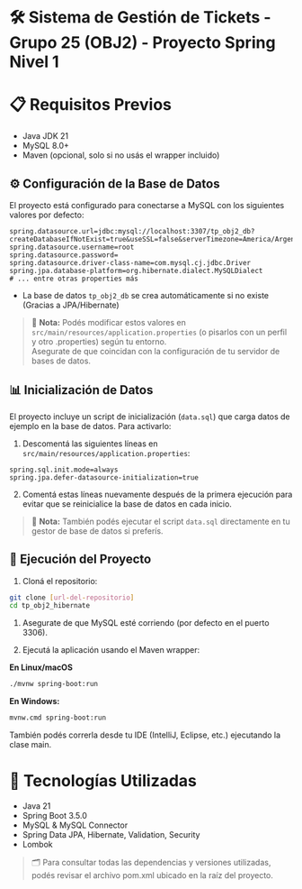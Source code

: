 # 🛠️ Sistema de Gestión de Tickets - Grupo 25 (OBJ2) - Proyecto Spring Nivel 1

# 📋 Requisitos Previos
- Java JDK 21
- MySQL 8.0+
- Maven (opcional, solo si no usás el wrapper incluido)

## ⚙️ Configuración de la Base de Datos

El proyecto está configurado para conectarse a MySQL con los siguientes valores por defecto:

```properties
spring.datasource.url=jdbc:mysql://localhost:3307/tp_obj2_db?createDatabaseIfNotExist=true&useSSL=false&serverTimezone=America/Argentina/Buenos_Aires
spring.datasource.username=root
spring.datasource.password=
spring.datasource.driver-class-name=com.mysql.cj.jdbc.Driver
spring.jpa.database-platform=org.hibernate.dialect.MySQLDialect
# ... entre otras properties más
```

- La base de datos `tp_obj2_db` se crea automáticamente si no existe (Gracias a JPA/Hibernate)

> 📌 **Nota:** Podés modificar estos valores en `src/main/resources/application.properties` (o pisarlos con un perfil y otro .properties) según tu entorno. \
> Asegurate de que coincidan con la configuración de tu servidor de bases de datos.

## 📊 Inicialización de Datos

El proyecto incluye un script de inicialización (`data.sql`) que carga datos de ejemplo en la base de datos. Para activarlo:

1. Descomentá las siguientes líneas en `src/main/resources/application.properties`:
```properties
spring.sql.init.mode=always
spring.jpa.defer-datasource-initialization=true
```

2. Comentá estas líneas nuevamente después de la primera ejecución para evitar que se reinicialice la base de datos en cada inicio.

> 📌 **Nota:** También podés ejecutar el script `data.sql` directamente en tu gestor de base de datos si preferís.

## 🚀 Ejecución del Proyecto

1. Cloná el repositorio:
```bash
git clone [url-del-repositorio]
cd tp_obj2_hibernate
```

1. Asegurate de que MySQL esté corriendo (por defecto en el puerto 3306).

2. Ejecutá la aplicación usando el Maven wrapper:

**En Linux/macOS**
```bash
./mvnw spring-boot:run
```

**En Windows:**
```bash
mvnw.cmd spring-boot:run
```

También podés correrla desde tu IDE (IntelliJ, Eclipse, etc.) ejecutando la clase main.

# 🧰 Tecnologías Utilizadas
- Java 21
- Spring Boot 3.5.0
- MySQL & MySQL Connector
- Spring Data JPA, Hibernate, Validation, Security
- Lombok

> 🗂️ Para consultar todas las dependencias y versiones utilizadas, podés revisar el archivo pom.xml ubicado en la raíz del proyecto.